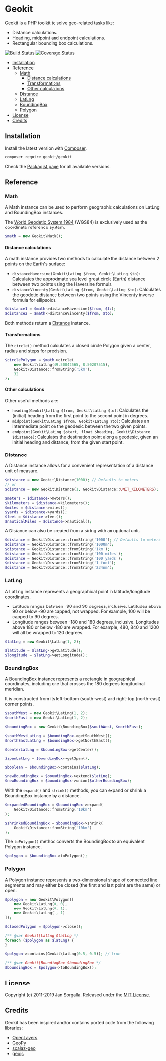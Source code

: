 Geokit
======

Geokit is a PHP toolkit to solve geo-related tasks like:

* Distance calculations.
* Heading, midpoint and endpoint calculations.
* Rectangular bounding box calculations.

[![Build Status](https://travis-ci.org/jsor/geokit.svg?branch=master)](http://travis-ci.org/jsor/geokit?branch=master)
[![Coverage Status](https://img.shields.io/coveralls/jsor/geokit.svg?style=flat)](https://coveralls.io/r/jsor/geokit?branch=master)

* [Installation](#installation)
* [Reference](#reference)
    * [Math](#math)
        * [Distance calculations](#distance-calculations)
        * [Transformations](#transformations)
        * [Other calculations](#other-calculations)
    * [Distance](#distance)
    * [LatLng](#latlng)
    * [BoundingBox](#boundingbox)
    * [Polygon](#polygon)
* [License](#license)
* [Credits](#credits)

Installation
------------

Install the latest version with [Composer](https://getcomposer.org).

```bash
composer require geokit/geokit
```

Check the [Packagist page](https://packagist.org/packages/geokit/geokit) for all
available versions.

Reference
---------

### Math

A Math instance can be used to perform geographic calculations on LatLng and 
BoundingBox instances.

The [World Geodetic System 1984](http://en.wikipedia.org/wiki/World_Geodetic_System) 
(WGS84) is exclusively used as the coordinate reference system.

```php
$math = new Geokit\Math();
```

#### Distance calculations

A math instance provides two methods to calculate the distance between 2 points
on the Earth's surface:

* `distanceHaversine(Geokit\LatLng $from, Geokit\LatLng $to)`: Calculates the
  approximate sea level great circle (Earth) distance between two points using
  the Haversine formula.
* `distanceVincenty(Geokit\LatLng $from, Geokit\LatLng $to)`: Calculates the
  geodetic distance between two points using the Vincenty inverse formula for
  ellipsoids.

```php
$distance1 = $math->distanceHaversine($from, $to);
$distance2 = $math->distanceVincenty($from, $to);
```

Both methods return a [Distance](#distance) instance.

#### Transformations

The `circle()` method calculates a closed circle Polygon given a center, radius
and steps for precision.

```php
$circlePolygon = $math->circle(
    new Geokit\LatLng(49.50042565, 8.50207515), 
    Geokit\Distance::fromString('5km'),
    32
);
```

#### Other calculations

Other useful methods are:

* `heading(Geokit\LatLng $from, Geokit\LatLng $to)`: Calculates the (initial)
  heading from the first point to the second point in degrees.
* `midpoint(Geokit\LatLng $from, Geokit\LatLng $to)`: Calculates an intermediate
  point on the geodesic between the two given points.
* `endpoint(Geokit\LatLng $start, float $heading, Geokit\Distance $distance)`:
  Calculates the destination point along a geodesic, given an initial heading
  and distance, from the given start point.

### Distance

A Distance instance allows for a convenient representation of a distance unit of
measure.

```php
$distance = new Geokit\Distance(1000); // Defaults to meters
// or
$distance = new Geokit\Distance(1, Geokit\Distance::UNIT_KILOMETERS);

$meters = $distance->meters();
$kilometers = $distance->kilometers();
$miles = $distance->miles();
$yards = $distance->yards();
$feet = $distance->feet();
$nauticalMiles = $distance->nautical();
```

A Distance can also be created from a string with an optional unit.

```php
$distance = Geokit\Distance::fromString('1000'); // Defaults to meters
$distance = Geokit\Distance::fromString('1000m');
$distance = Geokit\Distance::fromString('1km');
$distance = Geokit\Distance::fromString('100 miles');
$distance = Geokit\Distance::fromString('100 yards');
$distance = Geokit\Distance::fromString('1 foot');
$distance = Geokit\Distance::fromString('234nm');
```

### LatLng

A LatLng instance represents a geographical point in latitude/longitude
coordinates.

* Latitude ranges between -90 and 90 degrees, inclusive. Latitudes above 90 or
  below -90 are capped, not wrapped. For example, 100 will be capped to 90
  degrees.
* Longitude ranges between -180 and 180 degrees, inclusive. Longitudes above 180
  or below -180 are wrapped. For example, 480, 840 and 1200 will all be wrapped
  to 120 degrees.

```php
$latLng = new Geokit\LatLng(1, 2);

$latitude = $latLng->getLatitude();
$longitude = $latLng->getLongitude();
```

### BoundingBox

A BoundingBox instance represents a rectangle in geographical coordinates,
including one that crosses the 180 degrees longitudinal meridian.

It is constructed from its left-bottom (south-west) and right-top (north-east)
corner points.

```php
$southWest = new Geokit\LatLng(1, 2);
$northEast = new Geokit\LatLng(1, 2);

$boundingBox = new Geokit\BoundingBox($southWest, $northEast);

$southWestLatLng = $boundingBox->getSouthWest();
$northEastLatLng = $boundingBox->getNorthEast();

$centerLatLng = $boundingBox->getCenter();

$spanLatLng = $boundingBox->getSpan();

$boolean = $boundingBox->contains($latLng);

$newBoundingBox = $boundingBox->extend($latLng);
$newBoundingBox = $boundingBox->union($otherBoundingBox);
```

With the `expand()` and `shrink()` methods, you can expand or shrink a
BoundingBox instance by a distance.

```php
$expandedBoundingBox = $boundingBox->expand(
    Geokit\Distance::fromString('10km')
);

$shrinkedBoundingBox = $boundingBox->shrink(
    Geokit\Distance::fromString('10km')
);
```

The `toPolygon()` method converts the BoundingBox to an equivalent Polygon
instance.

```php
$polygon = $boundingBox->toPolygon();
```

### Polygon

A Polygon instance represents a two-dimensional shape of connected line segments
and may either be closed (the first and last point are the same) or open.

```php
$polygon = new Geokit\Polygon([
    new Geokit\LatLng(0, 0),
    new Geokit\LatLng(0, 1),
    new Geokit\LatLng(1, 1)
]);

$closedPolygon = $polygon->close();

/** @var Geokit\LatLng $latLng */
foreach ($polygon as $latLng) {
}

$polygon->contains(Geokit\LatLng(0.5, 0.5)); // true

/** @var Geokit\BoundingBox $boundingBox */
$boundingBox = $polygon->toBoundingBox();
```

License
-------

Copyright (c) 2011-2019 Jan Sorgalla. 
Released under the [MIT License](LICENSE).

Credits
-------

Geokit has been inspired and/or contains ported code from the following
libraries:

* [OpenLayers](https://github.com/openlayers/openlayers)
* [GeoPy](https://github.com/geopy/geopy)
* [scalaz-geo](https://github.com/scalaz/scalaz-geo)
* [geojs](http://code.google.com/p/geojs)
